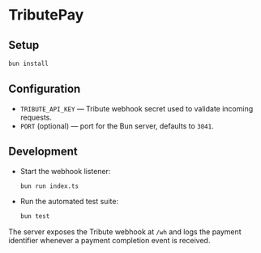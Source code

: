 # TributePay

## Setup

```bash
bun install
```

## Configuration

- `TRIBUTE_API_KEY` — Tribute webhook secret used to validate incoming requests.
- `PORT` (optional) — port for the Bun server, defaults to `3041`.

## Development

- Start the webhook listener:

  ```bash
  bun run index.ts
  ```

- Run the automated test suite:

  ```bash
  bun test
  ```

The server exposes the Tribute webhook at `/wh` and logs the payment identifier whenever a payment completion event is received.
